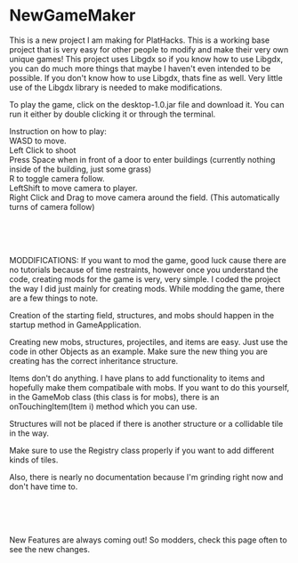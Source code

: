 # NewGameMaker
This is a new project I am making for PlatHacks. This is a working base project that is very easy for other people to modify and make their very own unique games! This project uses Libgdx so if you know how to use Libgdx, you can do much more things that maybe I haven't even intended to be possible. If you don't know how to use Libgdx, thats fine as well. Very little use of the Libgdx library is needed to make modifications.

To play the game, click on the desktop-1.0.jar file and download it.
You can run it either by double clicking it or through the terminal.

Instruction on how to play:
<br>
WASD to move.
<br>
Left Click to shoot
<br>
Press Space when in front of a door to enter buildings (currently nothing inside of the building, just some grass)
<br>
R to toggle camera follow.
<br>
LeftShift to move camera to player.
<br>
Right Click and Drag to move camera around the field. (This automatically turns of camera follow)

<br>
<br>
<br>

MODDIFICATIONS:
If you want to mod the game, good luck cause there are no tutorials because of time restraints, however once you understand the code, creating mods for the game is very, very simple. I coded the project the way I did just mainly for creating mods. 
While modding the game, there are a few things to note.

Creation of the starting field, structures, and mobs should happen in the startup method in GameApplication.

Creating new mobs, structures, projectiles, and items are easy. Just use the code in other Objects as an example. Make sure the new thing you are creating has the correct inheritance structure.

Items don't do anything. I have plans to add functionality to items and hopefully make them compatibale with mobs. If you want to do this yourself, in the GameMob class (this class is for mobs), there is an onTouchingItem(Item i) method which you can use.

Structures will not be placed if there is another structure or a collidable tile in the way.

Make sure to use the Registry class properly if you want to add different kinds of tiles.

Also, there is nearly no documentation because I'm grinding right now and don't have time to. 

<br>
<br>
<br>

New Features are always coming out! So modders, check this page often to see the new changes.
